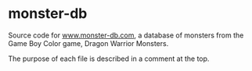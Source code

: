 # monster-db
Source code for www.monster-db.com, a database of monsters from the Game Boy Color game, Dragon Warrior Monsters.

The purpose of each file is described in a comment at the top. 
